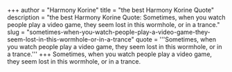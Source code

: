 +++
author = "Harmony Korine"
title = "the best Harmony Korine Quote"
description = "the best Harmony Korine Quote: Sometimes, when you watch people play a video game, they seem lost in this wormhole, or in a trance."
slug = "sometimes-when-you-watch-people-play-a-video-game-they-seem-lost-in-this-wormhole-or-in-a-trance"
quote = '''Sometimes, when you watch people play a video game, they seem lost in this wormhole, or in a trance.'''
+++
Sometimes, when you watch people play a video game, they seem lost in this wormhole, or in a trance.
